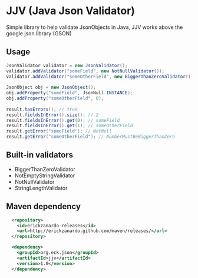 # JJV (Java Json Validator)

Simple library to help validate JsonObjects in Java, JJV works above the google json library (GSON)

## Usage

```java
JsonValidator validator = new JsonValidator();
validator.addValidator("someField", new NotNullValidator());
validator.addValidator("someOtherField", new BiggerThanZeroValidator());
        
JsonObject obj = new JsonObject();
obj.addProperty("someField", JsonNull.INSTANCE);
obj.addProperty("someOtherField", 0);
        
result.hasErrors(); // true
result.fieldsInError().size(); // 2
result.fieldsInError().get(0); // someField
result.fieldsInError().get(1); // someOtherField
result.getError("someField"); // NotNull
result.getError("someOtherField"); // NumberMustBeBiggerThanZero
```

## Built-in validators

- BiggerThanZeroValidator
- NotEmptyStringValidator
- NotNullValidator
- StringLengthValidator

## Maven dependency

```xml
  <repository>
    <id>erickzanardo-releases</id>
    <url>http://erickzanardo.github.com/maven/releases/</url>
  </repository>

  <dependency>
    <groupId>org.eck.json</groupId>
    <artifactId>jjv</artifactId>
    <version>1.0</version>
  </dependency>
```
